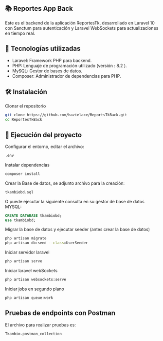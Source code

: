 ## 📚 Reportes App Back
Este es el backend de la aplicación ReportesTk, desarrollado en Laravel 10 con Sanctum para autenticación y Laravel WebSockets para actualizaciones en tiempo real.

## 🚀 Tecnologías utilizadas
- Laravel: Framework PHP para backend.
- PHP: Lenguaje de programación utilizado (versión : 8.2 ).
- MySQL: Gestor de bases de datos.
- Composer: Administrador de dependencias para PHP.

## 🛠️ Instalación
 Clonar el repositorio
```sh
git clone https://github.com/hazielace/ReportsTkBack.git
cd ReportesTkBack
```
## 🚦 Ejecución del proyecto

Configurar el entorno, editar el archivo:
```sh
.env
```
Instalar dependencias
```sh
composer install
```
Crear la Base de datos, se adjunto archivo para la creación:
```sh
tkambiobd.sql
```
O puede ejecutar la siguiente consulta en su gestor de base de datos MYSQL:
```sql
CREATE DATABASE tkambiobd;
use tkambiobd;
```
Migrar la base de datos y ejecutar seeder (antes crear la base de datos)
```sh
php artisan migrate
php artisan db:seed --class=UserSeeder
```
Iniciar servidor laravel
```sh
php artisan serve
```
Iniciar laravel webSockets
```sh
php artisan websockets:serve
```
Iniciar jobs en segundo plano
```sh
php artisan queue:work
```
## Pruebas de endpoints con Postman
El archivo para realizar pruebas es:
```sh
Tkambio.postman_collection
```
